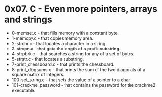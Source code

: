 # 0x07. C - Even more pointers, arrays and strings

- 0-memset.c -  that fills memory with a constant byte.
- 1-memcpy.c -  that copies memory area.
- 2-strchr.c -  that locates a character in a string.
- 3-strspn.c -  that gets the length of a prefix substring.
- 4-strpbrk.c -  that searches a string for any of a set of bytes.
- 5-strstr.c - that locates a substring.
- 7-print_chessboard.c - that prints the chessboard.
- 8-print_diagsums.c - that prints the sum of the two diagonals of a square matrix of integers.
- 100-set_string.c -  that sets the value of a pointer to a char.
- 101-crackme_password - that contains the password for the crackme2 executable.
